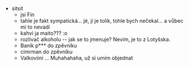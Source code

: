 - sitsit
  - jsi Fin
  - tahle je fakt sympatická... jé, jí je tolik, tohle bych nečekal... a vůbec mi to nevadí
  - kahvi ja maito??? :o
  - rozlívač alkoholu -- jak se to jmenuje? Nevím, je to z Lotyšska.
  - Banik p\*\*\* do zpěvníku
  - cimrman do zpěvníku
  - Valkoviini ... Muhahahaha, už si umím objednat

